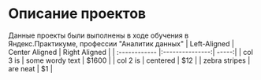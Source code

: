 # Описание проектов
Данные проекты были выполнены в ходе обучения в Яндекс.Практикуме, профессии "Аналитик данных"
| Left-Aligned  | Center Aligned  | Right Aligned |
| :------------ |:---------------:| -----:|
| col 3 is      | some wordy text | $1600 |
| col 2 is      | centered        |   $12 |
| zebra stripes | are neat        |    $1 |

